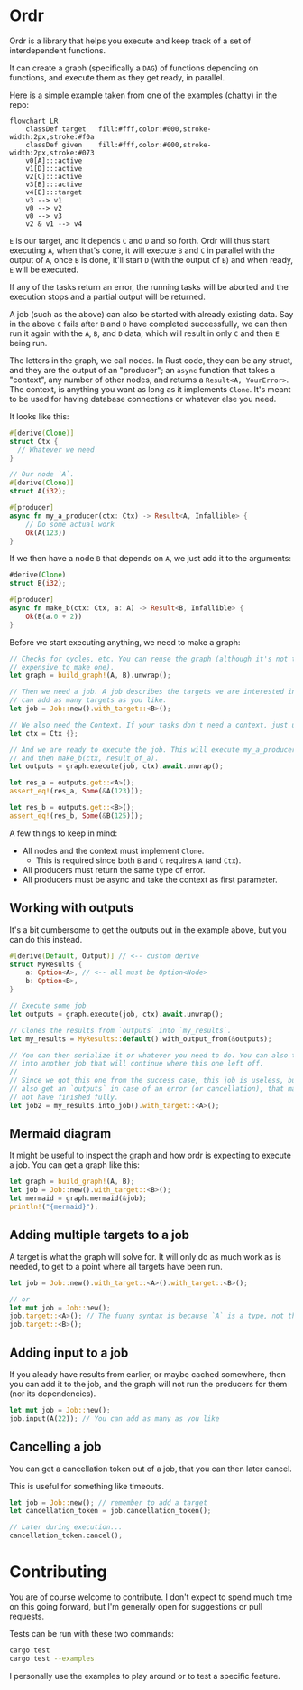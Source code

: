 # Ordr

Ordr is a library that helps you execute and keep track of a set of interdependent functions.

It can create a graph (specifically a `DAG`) of functions depending on functions, and execute them as they get ready, in parallel.

Here is a simple example taken from one of the examples ([chatty](./ordr/examples/chatty.rs)) in the repo:

```mermaid
flowchart LR
    classDef target   fill:#fff,color:#000,stroke-width:2px,stroke:#f0a
    classDef given    fill:#fff,color:#000,stroke-width:2px,stroke:#073
    v0[A]:::active
    v1[D]:::active
    v2[C]:::active
    v3[B]:::active
    v4[E]:::target
    v3 --> v1
    v0 --> v2
    v0 --> v3
    v2 & v1 --> v4
```

`E` is our target, and it depends `C` and `D` and so forth. Ordr will thus start executing `A`,
when that's done, it will execute `B` and `C` in parallel with the output of `A`, once `B` is done,
it'll start `D` (with the output of `B`) and when ready, `E` will be executed.

If any of the tasks return an error, the running tasks will be aborted and the execution stops and
a partial output will be returned.

A job (such as the above) can also be started with already existing data. Say in the above `C`
fails after `B` and `D` have completed successfully, we can then run it again with the `A`, `B`,
and `D` data, which will result in only `C` and then `E` being run.

The letters in the graph, we call nodes. In Rust code, they can be any struct, and they are the
output of an "producer"; an `async` function that takes a "context", any number of other nodes,
and returns a `Result<A, YourError>`. The context, is anything you want as long as it implements
`Clone`. It's meant to be used for having database connections or whatever else you need.

It looks like this:

```rs
#[derive(Clone)]
struct Ctx {
  // Whatever we need
}

// Our node `A`.
#[derive(Clone)]
struct A(i32);

#[producer]
async fn my_a_producer(ctx: Ctx) -> Result<A, Infallible> {
    // Do some actual work
    Ok(A(123))
}
```

If we then have a node `B` that depends on `A`, we just add it to the arguments:

```rs
#derive(Clone)
struct B(i32);

#[producer]
async fn make_b(ctx: Ctx, a: A) -> Result<B, Infallible> {
    Ok(B(a.0 + 2))
}
```

Before we start executing anything, we need to make a graph:

```rs
// Checks for cycles, etc. You can reuse the graph (although it's not terribly
// expensive to make one).
let graph = build_graph!(A, B).unwrap();

// Then we need a job. A job describes the targets we are interested in. You
// can add as many targets as you like.
let job = Job::new().with_target::<B>();

// We also need the Context. If your tasks don't need a context, just use `()`.
let ctx = Ctx {};

// And we are ready to execute the job. This will execute my_a_producer(ctx)
// and then make_b(ctx, result_of_a).
let outputs = graph.execute(job, ctx).await.unwrap();

let res_a = outputs.get::<A>();
assert_eq!(res_a, Some(&A(123)));

let res_b = outputs.get::<B>();
assert_eq!(res_b, Some(&B(125)));
```

A few things to keep in mind:

* All nodes and the context must implement `Clone`.
  * This is required since both `B` and `C` requires `A` (and `Ctx`).
* All producers must return the same type of error.
* All producers must be async and take the context as first parameter.

## Working with outputs

It's a bit cumbersome to get the outputs out in the example above, but you can
do this instead.

```rs
#[derive(Default, Output)] // <-- custom derive
struct MyResults {
    a: Option<A>, // <-- all must be Option<Node>
    b: Option<B>,
}

// Execute some job
let outputs = graph.execute(job, ctx).await.unwrap();

// Clones the results from `outputs` into `my_results`.
let my_results = MyResults::default().with_output_from(&outputs);

// You can then serialize it or whatever you need to do. You can also turn it
// into another job that will continue where this one left off.
//
// Since we got this one from the success case, this job is useless, but you
// also get an `outputs` in case of an error (or cancellation), that may or may
// not have finished fully.
let job2 = my_results.into_job().with_target::<A>();
```

## Mermaid diagram

It might be useful to inspect the graph and how ordr is expecting to
execute a job. You can get a graph like this:

```rs
let graph = build_graph!(A, B);
let job = Job::new().with_target::<B>();
let mermaid = graph.mermaid(&job);
println!("{mermaid}");
```

## Adding multiple targets to a job

A target is what the graph will solve for. It will only do as much work as is needed, to get to a
point where all targets have been run.

```rs
let job = Job::new().with_target::<A>().with_target::<B>();

// or
let mut job = Job::new();
job.target::<A>(); // The funny syntax is because `A` is a type, not the concrete struct.
job.target::<B>();
```

## Adding input to a job

If you aleady have results from earlier, or maybe cached somewhere, then you
can add it to the job, and the graph will not run the producers for them (nor
its dependencies).

```rs
let mut job = Job::new();
job.input(A(22)); // You can add as many as you like
```

## Cancelling a job

You can get a cancellation token out of a job, that you can then later cancel.

This is useful for something like timeouts.

```rs
let job = Job::new(); // remember to add a target
let cancellation_token = job.cancellation_token();

// Later during execution...
cancellation_token.cancel();
```


# Contributing

You are of course welcome to contribute. I don't expect to spend much time on this going forward,
but I'm generally open for suggestions or pull requests.

Tests can be run with these two commands:

```sh
cargo test
cargo test --examples
```

I personally use the examples to play around or to test a specific feature.
